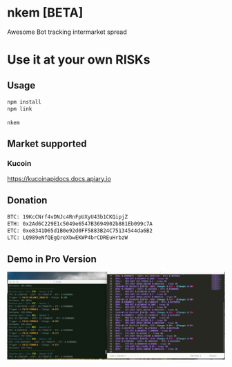 # nkem [BETA]
Awesome Bot tracking intermarket spread

# Use it at your own RISKs

## Usage
```
npm install
npm link

nkem
```


## Market supported

### Kucoin
https://kucoinapidocs.docs.apiary.io

## Donation
```
BTC: 19KcCNrf4vDNJc4RnFpUXyU43b1CKQipjZ
ETH: 0x2Ad6C229E1c5049e6547B3694902b881Eb099c7A
ETC: 0xe8341D65d1B0e92d0FF5883B24C75134544da6B2
LTC: LQ989eNfQEgQreXbwEKWP4brCDREuHrbzW
```

## Demo in Pro Version
![Preview](demo.png)
